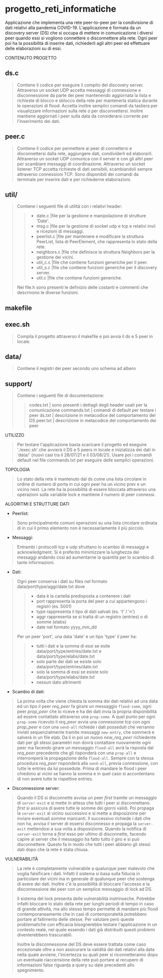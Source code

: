 # progetto_reti_informatiche
Applicazione che implementa una rete peer-to-peer per la condivisione di dati relativi alla pandemia COVID-19.
L'applicazione è formata da un discovery server (DS) che si occupa di mettere in comunicazione i diversi peer quando essi si vogliono connettere o disconnettere alla rete. Ogni peer poi ha la possibilità di inserire dati, richiederli agli altri peer ed effettuare delle elaborazioni su di essi.

CONTENUTO PROGETTO

## ds.c

> Contiene il codice per eseguire il compito del discovery server.
> Attraverso un socket UDP accetta messaggi di connessione e disconnessione da parte dei peer mantenendo aggiornata la lista e richieste di blocco e sblocco della rete per mantenerla statica durante le operazioni  di flood.
> Accetta inoltre semplici comandi da tastiera per visualizzare informazioni sulla rete o per disconnettersi.
> Inoltre mantiene aggiornati i peer sulla data da considerarsi corrente per l'inserimento dei dati.

## peer.c

> Contiene il codice per permettere ai peer di connettersi e disconnettersi dalla rete, aggiungere dati, condividerli ed elaborarli.
> Attraverso un socket UDP comunica con il server e con gli altri peer per scambiare messaggi di coordinazione.
> Attraverso un socket listener TCP accetta richieste di dati sensibili, scambiandoli sempre attraverso connessioni TCP. 
> Sono disponibili dei comandi da terminale per inserire dati e per richiederne elaborazioni.

## util/

> Contiene i seguenti file di utilità con i relativi header:
>>- date.c          |file per la gestione e manipolazione di strutture 'Date'.
>>- msg.c           |file per la gestione di socket udp e tcp e relativi invii e ricezioni di messaggi.
>>- peerlist.c      |file per mantenere e modificare la struttura PeerList, lista di PeerElement, che rappresenta lo stato della rete.
>>- neighbors.c     |file che definisce la struttura Neighbors per la gestione dei vicini.
>>- util_c.c        |file che contiene funzioni generiche per il peer.
>>- util_s.c        |file che contiene funzioni generiche per il discovery server.
>>- util.c          |file che contiene funzioni generiche.
>
> Nei file.h sono presenti le definizio delle costanti e commenti che descrivono le diverse funzioni.

## makefile

## exec.sh

> Compila il progetto attraverso il makefile e poi avvia il ds e 5 peer in locale.

## data/

> Contiene il registri dei peer secondo uno schema ad albero

## support/

> Contiene i seguenti file di documentazione:
>
>> codes.txt		| sono presenti i dettagli degli header usati per la comunicazione
>> commands.txt   | comandi di default per testare i peer
>> ds.txt		   | descrizione in metacodice del comportamento del DS
>> peer.txt		   | descrizione in metacodice del comportamento dei peer

		
UTILIZZO

> Per testare l'applicazione basta scaricare il progetto ed eseguire './exec.sh' che avvierà il DS e 5 peers in locale e inizializza dei dati in 'data/' (nuovi casi tra il 28/07/21 e il 03/08/21).
> Usare poi i comandi default nel file commands.txt per eseguire delle semplici operazioni.
	
TOPOLOGIA

> Lo stato della rete è mantenuto dal ds come una lista circolare in ordine di numero di porta in cui ogni peer ha un vicino prev e un vicino next. La rete ha la possibilità di essere bloccata attraverso una operazioni sulla variabile lock e mantiene il numero di peer connessi.

ALGORITMI E STRUTTURE DATI

 - Peerlist:
> Sono principalmente comuni operazioni su una lista circolare ordinata di in cui il primo elemento non è necessariamente il più piccolo.
 - Messaggi:
> Entrambi i protocolli tcp e udp sfruttano lo scambio di messaggi e acknowledgment. Si è preferito minimizzare la lunghezza dei messaggi andando così ad aumentarne la quantità per lo scambio di tante informazioni.
 - Dati:
> Ogni peer conserva i dati su files nel formato data/port/type/aggr/date.txt dove
>>- data è la cartella predisposta a contenere i dati
>>- port rappresenta la porta del peer a cui appartengono i registri (es. 5001)
>>- type rappresenta il tipo di dati salvati (es. 't' / 'n')
>>- aggr rappresenta se si tratta di un registro (entries) o di somme (elabs)
>>- date nel formato yyyy_mm_dd
>
>Per un peer 'port', una data 'date' e un tipo 'type' il peer ha:
>>- tutti i dati e la somma di essi se esite data/port/type/entries/date.txt e data/port/type/elabs/date.txt
>>- solo parte dei dati se esiste solo data/port/type/entries/date.txt
>>- solo la somma di essi se esiste solo data/port/type/elabs/date.txt
>>- nessun dato altrimenti
- Scambio di dati:
> La prima volta che viene chiesta la somma dei dati relativi ad una data ed un tipo il peer *req_peer* fa girare un messaggio `flood-some`, ogni peer *prop_peer* che lo riceve e ha dei dati invia la propria disponibilità ad essere contattato attraverso una `prop-some`. A quel punto per ogni `prop-some` ricevuto il *req_peer* avvia una connessione tcp con ogni *prop_peer* e con una `send-all` richiede i dati posseduti che verranno inviati sequenzialmente tramite messaggi `new-entry`, che sommerà e salverà in un file elab.
> Da li in poi un nuovo *new_req_peer* richiedente dati per gli stessi parametri non dovrà contattare nuovamente ogni peer ma facendo girare un messaggio `flood-all` avrà la risposta dal *req_peer* precedente che gli risponderà con una `prop-all` e interromperà la propagazione della `flood-all`. Sempre con la stessa procedura *req_peer* risponderà alla `send-all`, previa connessione, con tutte le entries da lui possedute.
> Prima di mandare le flood i peer chiedono ai vicini se hanno la somma e in quel caso si accontentano di non avere tutte le rispettive entries.
- Disconnessione server:
> Quando il DS si disconnette avvisa un peer *first* tramite un messaggio di `server-exit` e si mette in attesa che tutti i peer si disconnettano. *first* si assicura di avere tutte le somme dei giorni validi. Poi propaga la `server-exit` al vicino successivo e si mette a disposizione per inviare eventuali somme mancanti. Il successivo richiede i dati che non ha, avvisa il server di essersi disconnesso e propaga la `server-exit` mettendosi a sua volta a disposizione. Quando la notifica di `server-exit` torna a *first* esso per ultimo di disconnette, facendo capire al server che il messaggio ha fatto tutto il giro e si può disconnettere.
> Questo fa in modo che tutti i peer abbiano gli stessi dati dopo che la rete è stata chiusa.

VULNERABILITÀ

> La rete è completamente vulnerabile a qualunque peer malevolo che voglia falsificare i dati. Infatti il sistema si basa sulla fiducia in particolare dei vicini ma in generale di qualunque peer che sostenga di avere dei dati. Inoltre c'è la possibilità di bloccare l'accesso e la disconnessione dei peer con un semplice messaggio di lock ad DS. 
>
> Il sistema del lock presenta delle vulnerabilità instrinseche. Potrebbe infatti bloccare lo stato della rete per lunghi periodi di tempo in caso di grande attività, ma allo stesso tempo permette di mandare più flood contemporaneamente che in casi di contemporateità potrebbero portare al fallimento delle stesse. Per valutare però queste problematiche con efficacia bisognerebbe testare l'applicazione in un contesto reale, nel quale essendo i dati già distribuiti questi problemi diventerebbero trascurabili.
>
> Inoltre la disconnessione del DS deve essere trattata come caso eccezionale oltre a non assicurare la validità dei dati relativi alla data nella quale avviene, l'incertezza su quali peer si riconnetteranno dopo un eventuale riaccensione della rete può portare al recupero di informazioni false riguarda a query su date precedenti allo spegnimento.
